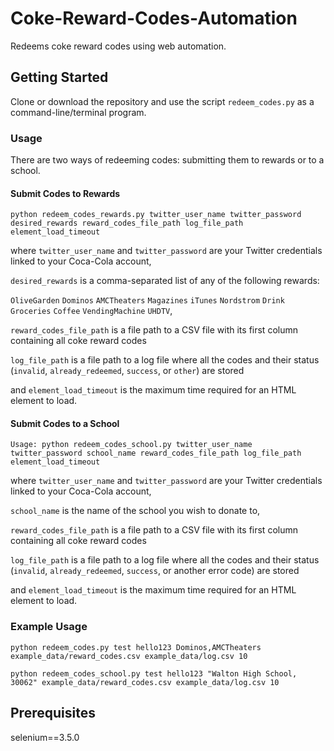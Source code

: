# Coke-Reward-Codes-Automation
Redeems coke reward codes using web automation.

## Getting Started
Clone or download the repository and use the script `redeem_codes.py` as a command-line/terminal program.

### Usage
There are two ways of redeeming codes: submitting them to rewards or to a school.

#### Submit Codes to Rewards
`python redeem_codes_rewards.py twitter_user_name twitter_password desired_rewards reward_codes_file_path log_file_path element_load_timeout`

where `twitter_user_name` and `twitter_password` are your Twitter credentials linked to your Coca-Cola account,

`desired_rewards` is a comma-separated list of any of the following rewards:

`OliveGarden`
`Dominos`
`AMCTheaters`
`Magazines`
`iTunes`
`Nordstrom`
`Drink`
`Groceries`
`Coffee`
`VendingMachine`
`UHDTV`,

`reward_codes_file_path` is a file path to a CSV file with its first column containing all coke reward codes

`log_file_path` is a file path to a log file where all the codes and their status (`invalid`, `already_redeemed`, `success`, or `other`) are stored

and `element_load_timeout` is the maximum time required for an HTML element to load.

#### Submit Codes to a School
`Usage: python redeem_codes_school.py twitter_user_name twitter_password school_name reward_codes_file_path log_file_path element_load_timeout`

where `twitter_user_name` and `twitter_password` are your Twitter credentials linked to your Coca-Cola account,

`school_name` is the name of the school you wish to donate to,

`reward_codes_file_path` is a file path to a CSV file with its first column containing all coke reward codes

`log_file_path` is a file path to a log file where all the codes and their status (`invalid`, `already_redeemed`, `success`, or another error code) are stored

and `element_load_timeout` is the maximum time required for an HTML element to load.

### Example Usage
`python redeem_codes.py test hello123 Dominos,AMCTheaters example_data/reward_codes.csv example_data/log.csv 10`

`python redeem_codes_school.py test hello123 "Walton High School, 30062" example_data/reward_codes.csv example_data/log.csv 10`

## Prerequisites
selenium==3.5.0

